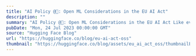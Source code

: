 ```yaml
---
title: "AI Policy @🤗: Open ML Considerations in the EU AI Act"
description: ""
summary: "AI Policy @🤗: Open ML Considerations in the EU AI Act Like everyone else in Machine Learning, we’ve ..."
pubDate: "Mon, 24 Jul 2023 00:00:00 GMT"
source: "Hugging Face Blog"
url: "https://huggingface.co/blog/eu-ai-act-oss"
thumbnail: "https://huggingface.co/blog/assets/eu_ai_act_oss/thumbnailEU.png"
---
```


